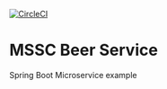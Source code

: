 [![CircleCI](https://circleci.com/gh/damchy/mssc-beer-service.svg?style=svg)](https://circleci.com/gh/damchy/mssc-beer-service)
# MSSC Beer Service

Spring Boot Microservice example